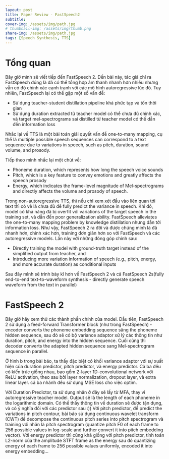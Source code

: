 ```yaml
---
layout: post
title: Paper Review - FastSpeech2
subtitle: 
cover-img: /assets/img/path.jpg
# thumbnail-img: /assets/img/thumb.png
share-img: /assets/img/path.jpg
tags: [Speech Synthesis, TTS]
---
```


# Tổng quan

Bây giờ mình sẽ viết tiếp đến FastSpeech 2. Đến bài này, tác giả chỉ ra FastSpeech đúng là đã có thể tổng hợp âm thanh nhanh hơn nhiều nhưng vẫn có độ chính xác cạnh tranh với các mô hình autoregressive lúc đó. Tuy nhiên, FastSpeech lại có thể gặp một số vấn đề:
- Sử dụng teacher-student distillation pipeline khá phức tạp và tốn thời gian
- Sử dụng duration extracted từ teacher model có thể chưa đủ chính xác, và target mel-spectrograms sai distilled từ teacher model có thể dẫn đến information loss

Nhắc lại về TTS là một bài toán giải quyết vấn đề one-to-many mapping, cụ thể là multiple possible speech sequences can correspond to a text sequence due to variations in speech, such as pitch, duration, sound volume, and prosody. 

Tiếp theo mình nhắc lại một chút về:
- Phoneme duration, which represents how long the speech voice sounds
- Pitch, which is a key feature to convey emotions and greatly affects the speech prosody
- Energy, which indicates the frame-level magnitude of Mel-spectrograms and directly affects the volume and prosody of speech.

Trong non-autoregressive TTS, thì nếu chỉ xem xét đầu vào liên quan tới text thì có vẻ là chưa đủ để fully predict the variance in speech. Khi đó, model có khả năng đã bị overfit với variations of the target speech in the training set, và dẫn đến poor generalization ability. FastSpeech alleviates the one-to-many mapping problem by knowledge distillation nhưng dẫn tới information loss. Như vậy, FastSpeech 2 ra đời và được chứng minh là đã nhanh hơn, chính xác hơn, training đơn giản hơn so với FastSpeech và các autoregressive models. Lần này với những đóng góp chính sau:
- Directly training the model with ground-truth target instead of the simplified output from teacher, and 
- Introducing more variation information of speech (e.g., pitch, energy, and more accurate duration) as conditional inputs

Sau đây mình sẽ trình bày kĩ hơn về FastSpeech 2 và cả FastSpeech 2s(fully end-to-end text-to-waveform synthesis - directly generate speech waveform from the text in parallel)

# FastSpeech 2

Bây giờ hãy xem thử các thành phần chính của model. Đầu tiên, FastSpeech 2 sử dụng a feed-forward Transformer block (như trong FastSpeech) - encoder converts the phoneme embedding sequence sâng the phoneme hidden sequence, sau đó sẽ có bộ variance adaptor xử lý các thông tin như duration, pitch, and energy into the hidden sequence. Cuối cùng thì decoder converts the adapted hidden sequence sang Mel-spectrogram sequence in parallel. 

Ở hình b trong bài báo, ta thấy đặc biệt có khối variance adaptor với sự xuất hiện của duration predictor, pitch predictor, và energy predictor. Cả ba đều có kiến trúc giống nhau, bao gồm 2-layer 1D-convolutional network với ReLU activation, theo sau bởi layer normalization, dropout layer, và extra linear layer. cả ba nhánh đều sử dụng MSE loss cho việc optim.

Với Duration Predictor, ta sử dụng nhãn ở đây sẽ lấy từ MFA, thay vì autoregressive teacher model. Output sẽ là the length of each phoneme in the logarithmic domain. Có thể thấy thông tin về duration sẽ được tận dụng, và có ý nghĩa đối với các predictor sau :)) Với pitch predictor, để predict the variations in pitch contour, bài báo sử dụng continuous wavelet transform (CWT) để decompose the continuous pitch series into pitch spectrogram và training với nhãn là pitch spectrogram (quantize pitch F0 of each frame to 256 possible values in log-scale and further convert it into pitch embedding vector). Với energy predictor thì cũng khá giống với pitch predictor, tính toán L2-norm của the amplitude STFT frame as the energy sau đó quantizing energy of each frame to 256 possible values uniformly, encoded it into energy embedding...
